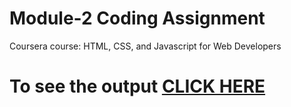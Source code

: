 # Module-2 Coding Assignment

Coursera course: HTML, CSS, and Javascript for Web Developers

# To see the output [CLICK HERE](https://prnvv.github.io/Coursera-HTML-CSS-and-JavaScript-for-Web-Developers/module2-solution/index.html)
